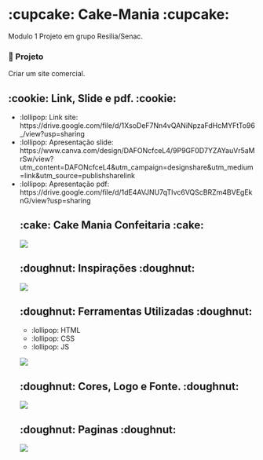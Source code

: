 <h1> :cupcake: Cake-Mania :cupcake:</h1>
Modulo 1 Projeto em grupo Resilia/Senac.

<h3>📜  Projeto</h3>

Criar um site comercial.
<h2>:cookie: Link, Slide e pdf. :cookie:</h2>
<ul>
<li>:lollipop: Link site: https://drive.google.com/file/d/1XsoDeF7Nn4vQANiNpzaFdHcMYFtTo96_/view?usp=sharing </li>
<li>:lollipop: Apresentação slide: https://www.canva.com/design/DAFONcfceL4/9P9GF0D7YZAYauVr5aMrSw/view?utm_content=DAFONcfceL4&utm_campaign=designshare&utm_medium=link&utm_source=publishsharelink</li>
<li>:lollipop: Apresentação pdf: https://drive.google.com/file/d/1dE4AVJNU7qTIvc6VQScBRZm4BVEgEknG/view?usp=sharing </li>

<h2>:cake: Cake Mania Confeitaria :cake:</h2>
<img src="https://imgur.com/249eeBM.png" ></img>

<h2>:doughnut:  Inspirações :doughnut: </h2>
<img src="https://imgur.com/nQev8Kr.png"></img>

<H2>:doughnut: Ferramentas Utilizadas :doughnut: </h2>

<ul>
<li>:lollipop: HTML</li>
<li>:lollipop: CSS</li>
<li>:lollipop: JS</li>
</ul>

<img src="https://imgur.com/NADdNEr.png"></img>

<H2>:doughnut: Cores, Logo e Fonte. :doughnut: </h2>

<img src="https://imgur.com/RKSJ54Z.png"></img>

<H2>:doughnut: Paginas :doughnut: </h2>

<img src="https://imgur.com/69ODCnm.png"></img>




